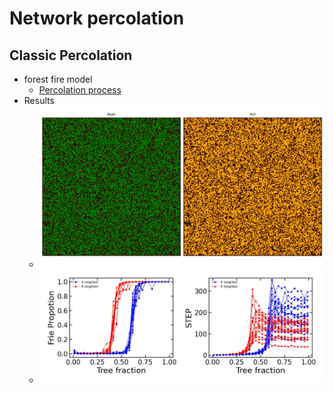 
# Network percolation

## Classic Percolation 
- forest fire model 
	- [Percolation process](./Lectures/results/forest_fire.html)
- Results
	- ![|320x271](./Lectures/results/forest_fire.jpg)
	- ![Parameter sensetivity |320x271](./Lectures/results/para_sens.jpg)



